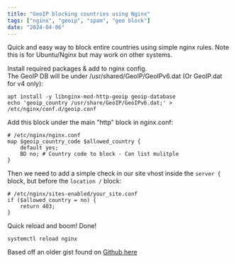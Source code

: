 ```yaml
---
title: "GeoIP blocking countries using Nginx"
tags: ["nginx", "geoip", "spam", "geo block"]
date: "2024-04-06"
---
```


Quick and easy way to block entire countries using simple nginx rules.
Note this is for Ubuntu/Nginx but may work on other systems.

Install required packages & add to nginx config.    
The GeoIP DB will be under /usr/shared/GeoIP/GeoIPv6.dat (Or GeoIP.dat for v4 only):
```shell
apt install -y libnginx-mod-http-geoip geoip-database
echo 'geoip_country /usr/share/GeoIP/GeoIPv6.dat;' > /etc/nginx/conf.d/geoip.conf
```

Add this block under the main "http" block in nginx.conf:
```shell
# /etc/nginx/nginx.conf
map $geoip_country_code $allowed_country {
    default yes;
    BD no; # Country code to block - Can list mulitple
}
```

Then we need to add a simple check in our site vhost inside the `server {` block, but before the `location /` block:
```shell
# /etc/nginx/sites-enabled/your_site.conf
if ($allowed_country = no) {
    return 403;
}
```

Quick reload and boom! Done!
```shell
systemctl reload nginx
```

Based off an older gist found on [Github here](https://gist.github.com/dunderrrrrr/8d3fced1f73de2d70ede38f39c88d215)
